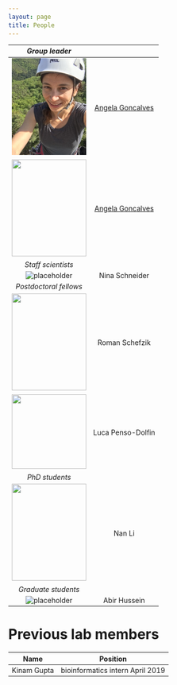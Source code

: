 ```yaml
---
layout: page
title: People
---
```


| *Group leader* | |
:-------------------------:|:-------------------------:
<img src="public/IMG_9654 copy.jpg" data-canonical-src="public/IMG_9654 copy.jpg" width="150" height="195" /> |  [Angela Goncalves](https://goncalves-lab.github.io/angela/)
<img src="https://www.dkfz.de/en/somatische-evolution-frueherkennung/Images/Goncalves-Filimon-Angela_8.jpg" data-canonical-src="https://www.dkfz.de/en/somatische-evolution-frueherkennung/Images/Goncalves-Filimon-Angela_8.jpg" width="150" height="195" /> |  [Angela Goncalves](https://goncalves-lab.github.io/angela/)
| *Staff scientists* | |
![placeholder](http://placehold.it/150x150 "Small example image") | Nina Schneider
| *Postdoctoral fellows* | |
<img src="https://www.dkfz.de/en/somatische-evolution-frueherkennung/Images/Schefzik_1.jpg" data-canonical-src="https://www.dkfz.de/en/somatische-evolution-frueherkennung/Images/Schefzik_1.jpg" width="150" height="195" /> | Roman Schefzik
<img src="https://www.dkfz.de/en/somatische-evolution-frueherkennung/Images/luca-penso-dolfin-web.jpg" data-canonical-src="https://www.dkfz.de/en/somatische-evolution-frueherkennung/Images/luca-penso-dolfin-web.jpg" width="150" height="150" /> | Luca Penso-Dolfin
| *PhD students* | |
<img src="https://www.dkfz.de/en/somatische-evolution-frueherkennung/Images/Li.2.jpg" data-canonical-src="https://www.dkfz.de/en/somatische-evolution-frueherkennung/Images/Li.2.jpg" width="150" height="195" /> | Nan Li
| *Graduate students* | |
![placeholder](http://placehold.it/150x150 "Small example image") | Abir Hussein 

# Previous lab members

| Name | Position |
:-------------------------:|:-------------------------:
Kinam Gupta | bioinformatics intern April 2019

